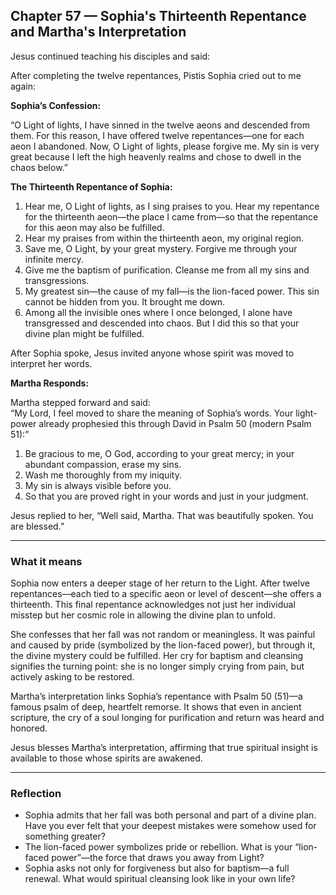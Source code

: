 ## Chapter 57 — Sophia's Thirteenth Repentance and Martha's Interpretation

Jesus continued teaching his disciples and said:

After completing the twelve repentances, Pistis Sophia cried out to me again:

**Sophia’s Confession:**

“O Light of lights, I have sinned in the twelve aeons and descended from them. For this reason, I have offered twelve repentances—one for each aeon I abandoned. Now, O Light of lights, please forgive me. My sin is very great because I left the high heavenly realms and chose to dwell in the chaos below.”

**The Thirteenth Repentance of Sophia:**

1. Hear me, O Light of lights, as I sing praises to you. Hear my repentance for the thirteenth aeon—the place I came from—so that the repentance for this aeon may also be fulfilled.  
2. Hear my praises from within the thirteenth aeon, my original region.  
3. Save me, O Light, by your great mystery. Forgive me through your infinite mercy.  
4. Give me the baptism of purification. Cleanse me from all my sins and transgressions.  
5. My greatest sin—the cause of my fall—is the lion-faced power. This sin cannot be hidden from you. It brought me down.  
6. Among all the invisible ones where I once belonged, I alone have transgressed and descended into chaos. But I did this so that your divine plan might be fulfilled.

After Sophia spoke, Jesus invited anyone whose spirit was moved to interpret her words.

**Martha Responds:**

Martha stepped forward and said:  
“My Lord, I feel moved to share the meaning of Sophia’s words. Your light-power already prophesied this through David in Psalm 50 (modern Psalm 51):”

1. Be gracious to me, O God, according to your great mercy; in your abundant compassion, erase my sins.  
2. Wash me thoroughly from my iniquity.  
3. My sin is always visible before you.  
4. So that you are proved right in your words and just in your judgment.

Jesus replied to her, “Well said, Martha. That was beautifully spoken. You are blessed.”

---

### What it means

Sophia now enters a deeper stage of her return to the Light. After twelve repentances—each tied to a specific aeon or level of descent—she offers a thirteenth. This final repentance acknowledges not just her individual misstep but her cosmic role in allowing the divine plan to unfold.

She confesses that her fall was not random or meaningless. It was painful and caused by pride (symbolized by the lion-faced power), but through it, the divine mystery could be fulfilled. Her cry for baptism and cleansing signifies the turning point: she is no longer simply crying from pain, but actively asking to be restored.

Martha’s interpretation links Sophia’s repentance with Psalm 50 (51)—a famous psalm of deep, heartfelt remorse. It shows that even in ancient scripture, the cry of a soul longing for purification and return was heard and honored.

Jesus blesses Martha’s interpretation, affirming that true spiritual insight is available to those whose spirits are awakened.

---

### Reflection

* Sophia admits that her fall was both personal and part of a divine plan. Have you ever felt that your deepest mistakes were somehow used for something greater?
* The lion-faced power symbolizes pride or rebellion. What is your “lion-faced power”—the force that draws you away from Light?
* Sophia asks not only for forgiveness but also for baptism—a full renewal. What would spiritual cleansing look like in your own life?
